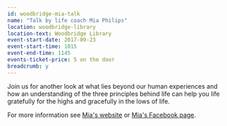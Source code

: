 ```yaml
---
id: woodbridge-mia-talk
name: "Talk by life coach Mia Philips"
location: woodbridge-library
location-text: Woodbridge Library
event-start-date: 2017-09-23
event-start-time: 1015
event-end-time: 1145
events-ticket-price: 5 on the door
breadcrumb: y
---
```


Join us for another look at what lies beyond our human experiences and how an understanding of the three principles behind life can help you life gratefully for the highs and gracefully in the lows of life.

For more information see [Mia's website](http://www.miaphilips.com) or [Mia's Facebook page](https://www.facebook.com/SC3PC).
